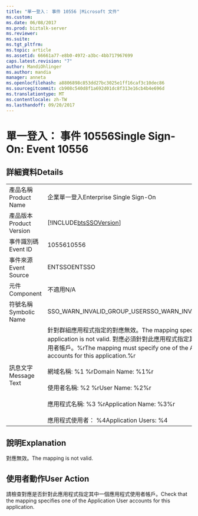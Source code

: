 ```yaml
---
title: "單一登入： 事件 10556 |Microsoft 文件"
ms.custom: 
ms.date: 06/08/2017
ms.prod: biztalk-server
ms.reviewer: 
ms.suite: 
ms.tgt_pltfrm: 
ms.topic: article
ms.assetid: 66661a77-e8b0-4972-a3bc-4bb717967699
caps.latest.revision: "7"
author: MandiOhlinger
ms.author: mandia
manager: anneta
ms.openlocfilehash: a8806898c853dd27bc3025e1ff16caf3c10dec86
ms.sourcegitcommit: cb908c540d8f1a692d01dc8f313e16cb4b4e696d
ms.translationtype: MT
ms.contentlocale: zh-TW
ms.lasthandoff: 09/20/2017
---
```

# <a name="single-sign-on-event-10556"></a><span data-ttu-id="b1019-102">單一登入： 事件 10556</span><span class="sxs-lookup"><span data-stu-id="b1019-102">Single Sign-On: Event 10556</span></span>
## <a name="details"></a><span data-ttu-id="b1019-103">詳細資料</span><span class="sxs-lookup"><span data-stu-id="b1019-103">Details</span></span>  
  
|||  
|-|-|  
|<span data-ttu-id="b1019-104">產品名稱</span><span class="sxs-lookup"><span data-stu-id="b1019-104">Product Name</span></span>|<span data-ttu-id="b1019-105">企業單一登入</span><span class="sxs-lookup"><span data-stu-id="b1019-105">Enterprise Single Sign-On</span></span>|  
|<span data-ttu-id="b1019-106">產品版本</span><span class="sxs-lookup"><span data-stu-id="b1019-106">Product Version</span></span>|[!INCLUDE[btsSSOVersion](../includes/btsssoversion-md.md)]|  
|<span data-ttu-id="b1019-107">事件識別碼</span><span class="sxs-lookup"><span data-stu-id="b1019-107">Event ID</span></span>|<span data-ttu-id="b1019-108">10556</span><span class="sxs-lookup"><span data-stu-id="b1019-108">10556</span></span>|  
|<span data-ttu-id="b1019-109">事件來源</span><span class="sxs-lookup"><span data-stu-id="b1019-109">Event Source</span></span>|<span data-ttu-id="b1019-110">ENTSSO</span><span class="sxs-lookup"><span data-stu-id="b1019-110">ENTSSO</span></span>|  
|<span data-ttu-id="b1019-111">元件</span><span class="sxs-lookup"><span data-stu-id="b1019-111">Component</span></span>|<span data-ttu-id="b1019-112">不適用</span><span class="sxs-lookup"><span data-stu-id="b1019-112">N/A</span></span>|  
|<span data-ttu-id="b1019-113">符號名稱</span><span class="sxs-lookup"><span data-stu-id="b1019-113">Symbolic Name</span></span>|<span data-ttu-id="b1019-114">SSO_WARN_INVALID_GROUP_USER</span><span class="sxs-lookup"><span data-stu-id="b1019-114">SSO_WARN_INVALID_GROUP_USER</span></span>|  
|<span data-ttu-id="b1019-115">訊息文字</span><span class="sxs-lookup"><span data-stu-id="b1019-115">Message Text</span></span>|<span data-ttu-id="b1019-116">針對群組應用程式指定的對應無效。</span><span class="sxs-lookup"><span data-stu-id="b1019-116">The mapping specified for a Group application is not valid.</span></span> <span data-ttu-id="b1019-117">對應必須針對此應用程式指定其中一個應用程式使用者帳戶。%r</span><span class="sxs-lookup"><span data-stu-id="b1019-117">The mapping must specify one of the Application Users accounts for this application.%r</span></span><br /><br /> <span data-ttu-id="b1019-118">網域名稱: %1 %r</span><span class="sxs-lookup"><span data-stu-id="b1019-118">Domain Name: %1%r</span></span><br /><br /> <span data-ttu-id="b1019-119">使用者名稱: %2 %r</span><span class="sxs-lookup"><span data-stu-id="b1019-119">User Name: %2%r</span></span><br /><br /> <span data-ttu-id="b1019-120">應用程式名稱: %3 %r</span><span class="sxs-lookup"><span data-stu-id="b1019-120">Application Name: %3%r</span></span><br /><br /> <span data-ttu-id="b1019-121">應用程式使用者： %4</span><span class="sxs-lookup"><span data-stu-id="b1019-121">Application Users: %4</span></span>|  
  
## <a name="explanation"></a><span data-ttu-id="b1019-122">說明</span><span class="sxs-lookup"><span data-stu-id="b1019-122">Explanation</span></span>  
 <span data-ttu-id="b1019-123">對應無效。</span><span class="sxs-lookup"><span data-stu-id="b1019-123">The mapping is not valid.</span></span>  
  
## <a name="user-action"></a><span data-ttu-id="b1019-124">使用者動作</span><span class="sxs-lookup"><span data-stu-id="b1019-124">User Action</span></span>  
 <span data-ttu-id="b1019-125">請檢查對應是否針對此應用程式指定其中一個應用程式使用者帳戶。</span><span class="sxs-lookup"><span data-stu-id="b1019-125">Check that the mapping specifies one of the Application User accounts for this application.</span></span>